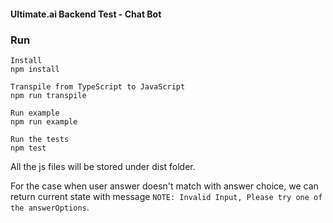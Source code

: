 #### Ultimate.ai Backend Test - Chat Bot 

### Run
```
Install
npm install

Transpile from TypeScript to JavaScript
npm run transpile

Run example
npm run example

Run the tests
npm test
```

All the js files will be stored under dist folder.

For the case when user answer doesn't match with answer choice, we can return current state with message `NOTE: Invalid Input, Please try one of the answerOptions`.